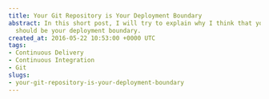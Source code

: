 ```yaml
---
title: Your Git Repository is Your Deployment Boundary
abstract: In this short post, I will try to explain why I think that your Git repository
  should be your deployment boundary.
created_at: 2016-05-22 10:53:00 +0000 UTC
tags:
- Continuous Delivery
- Continuous Integration
- Git
slugs:
- your-git-repository-is-your-deployment-boundary
---
```

